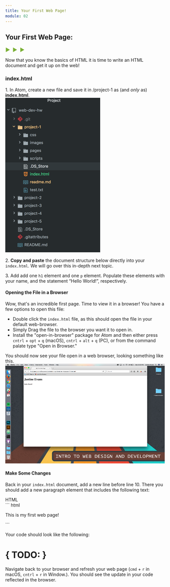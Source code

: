 ```yaml
---
title: Your First Web Page!
module: 02
---
```


## Your First Web Page:
<span style="color: #79AF33; font-size: medium; font-weight: bold">▶ &nbsp;▶  &nbsp;▶</span>

Now that you know the basics of HTML it is time to write an HTML document and get it up on the web!

### index.html
1\. In Atom, create a new file and save it in /project-1 as (and _only_ as) **index.html**. <br />
![Project 1 Directory in Atom](../imgs/index-create.png)

2\. **Copy and paste** the document structure below directly into your `index.html`. We will go over this in-depth next topic.
<p data-height="400" data-theme-id="30567" data-slug-hash="brJNRa" data-default-tab="html" data-user="Media-Ed-Online" data-embed-version="2" data-pen-title="brJNRa" class="codepen"></p><script async src="https://production-assets.codepen.io/assets/embed/ei.js"></script>

3\. Add add one `h1` element and one `p` element. Populate these elements with your name, and the statement “Hello World!”, respectively.
<p data-height="400" data-theme-id="30567" data-slug-hash="MvRYvZ" data-default-tab="html,result" data-user="Media-Ed-Online" data-embed-version="2" data-pen-title="Topic-02: My First Web Page! Pt. 2" class="codepen"></p>
<script async src="https://production-assets.codepen.io/assets/embed/ei.js"></script>

#### Opening the File in a Browser
Wow, that's an incredible first page. Time to view it in a browser! You have a few options to open this file:

- Double click the `index.html` file, as this should open the file in your default web-browser.
- Simply Drag the file to the browser you want it to open in.
- Install the "open-in-browser" package for Atom and then either press `cntrl` + `opt` + `q` (macOS), `cntrl` + `alt` + `q` (PC), or from the command palate type "Open in Browser."

You should now see your file open in a web browser, looking something like this.
![Example of the first web page](../imgs/index-browser-view.png)

#### Make Some Changes
Back in your `index.html` document, add a new line before line 10. There you should add a new paragraph element that includes the following text:

<div id="code-heading">HTML</div>
``` html
<p>This is my first web page!</p>
```

Your code should look like the following:
<p data-height="400" data-theme-id="30567" data-slug-hash="gxybdX" data-default-tab="html,result" data-user="Media-Ed-Online" data-embed-version="2" data-pen-title="Topic-02: My First Web Page! Pt. 3" class="codepen"></p>
<script async src="https://production-assets.codepen.io/assets/embed/ei.js"></script>


# { TODO: }
Navigate back to your browser and refresh your web page (`cmd` + `r` in macOS, `cntrl` + `r` in Window.). You should see the update in your code reflected in the browser.
